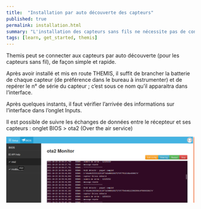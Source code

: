 ```yaml
---
title:  "Installation par auto découverte des capteurs"
published: true
permalink: installation.html
summary: "L'installation des capteurs sans fils ne nécessite pas de configuration"
tags: [learn, get_started, themis]
---
```

Themis peut se connecter aux capteurs par auto découverte (pour les capteurs sans fil), de façon simple et rapide. 

Après avoir installé et mis en route THEMIS, il suffit de brancher la batterie de chaque capteur (de préférence dans le bureau à instrumenter) et de repérer le n° de série du capteur ; c’est sous ce nom qu’il apparaitra dans l’interface.

Après quelques instants, il faut vérifier l’arrivée des informations sur l’interface dans l’onglet Inputs. 

Il est possible de suivre les échanges de données entre le récepteur et ses capteurs : onglet BIOS > ota2 (Over the air service)

![](images/post4/ota2.png)


